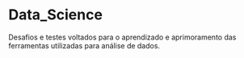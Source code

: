 # Data_Science
Desafios e testes voltados para o aprendizado e aprimoramento das ferramentas utilizadas para análise de dados.
